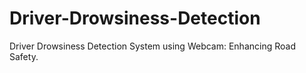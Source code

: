 # Driver-Drowsiness-Detection
Driver Drowsiness Detection System using Webcam: Enhancing Road Safety.
